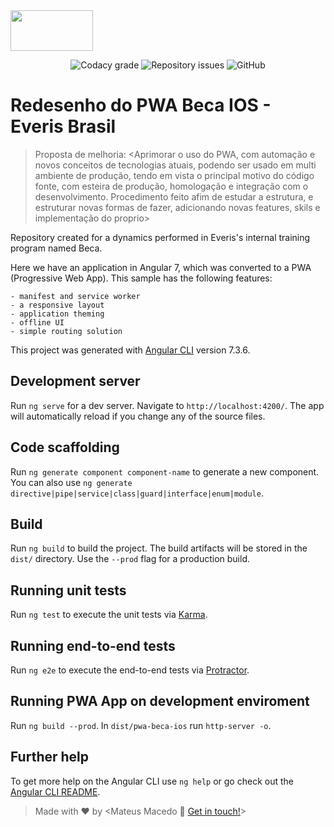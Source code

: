 <img src="https://www.everis.com/sites/all/themes/everis/logo.png" width="132" height="65">


<p align="center">
<img alt="Codacy grade" src="https://camo.githubusercontent.com/1bfbd2cd817848a3eb084f2bfcec57d727de6d450025d58f02c8703e1d494999/68747470733a2f2f696d672e736869656c64732e696f2f636f646163792f67726164652f34393937653031646631386634343431616165333834666336306161346461612e737667" data-canonical-src="https://img.shields.io/codacy/grade/4997e01df18f4441aae384fc60aa4daa.svg" style="max-width:100%;">
<img alt="Repository issues" src="https://camo.githubusercontent.com/c5944c98d767ff3cc5a6be48408b4edc3f9d2b8513b49e00a0eba2258deb6524/68747470733a2f2f696d672e736869656c64732e696f2f6769746875622f6973737565732f6c756b656d6f72616c65732f62616e636f696e7465722e737667" data-canonical-src="https://img.shields.io/github/issues/lukemorales/bancointer.svg" style="max-width:100%;">
<img alt="GitHub" src="https://camo.githubusercontent.com/e5773914459d8bb4fb1d43300bd91b639dbd90f4498843eba309adafe0989cd4/68747470733a2f2f696d672e736869656c64732e696f2f6769746875622f6c6963656e73652f6c756b656d6f72616c65732f62616e636f696e7465722e737667" data-canonical-src="https://img.shields.io/github/license/lukemorales/bancointer.svg" style="max-width:100%;">
</p>


# Redesenho do PWA Beca IOS - Everis Brasil

>Proposta de melhoria: <Aprimorar o uso do PWA, com automação e novos conceitos de tecnologias atuais, podendo ser usado em multi ambiente de produção, tendo em vista o principal motivo do código fonte, com esteira de produção, homologação e integração com o desenvolvimento. Procedimento feito afim de estudar a estrutura, e estruturar novas formas de fazer, adicionando novas features, skils e implementação do proprio>

Repository created for a dynamics performed in Everis's internal training program named Beca.

Here we have an application in Angular 7, which was converted to a PWA (Progressive Web App). This sample has the following features:

	- manifest and service worker
	- a responsive layout
	- application theming
	- offline UI
	- simple routing solution

This project was generated with [Angular CLI](https://github.com/angular/angular-cli) version 7.3.6.

## Development server

Run `ng serve` for a dev server. Navigate to `http://localhost:4200/`. The app will automatically reload if you change any of the source files.

## Code scaffolding

Run `ng generate component component-name` to generate a new component. You can also use `ng generate directive|pipe|service|class|guard|interface|enum|module`.

## Build

Run `ng build` to build the project. The build artifacts will be stored in the `dist/` directory. Use the `--prod` flag for a production build.

## Running unit tests

Run `ng test` to execute the unit tests via [Karma](https://karma-runner.github.io).

## Running end-to-end tests

Run `ng e2e` to execute the end-to-end tests via [Protractor](http://www.protractortest.org/).

## Running PWA App on development enviroment

Run `ng build --prod`. In `dist/pwa-beca-ios` run `http-server -o`.

## Further help

To get more help on the Angular CLI use `ng help` or go check out the [Angular CLI README](https://github.com/angular/angular-cli/blob/master/README.md).


>Made with ♥ by <Mateus Macedo :wave: [Get in touch!](mateusouza2014@live.com)>


